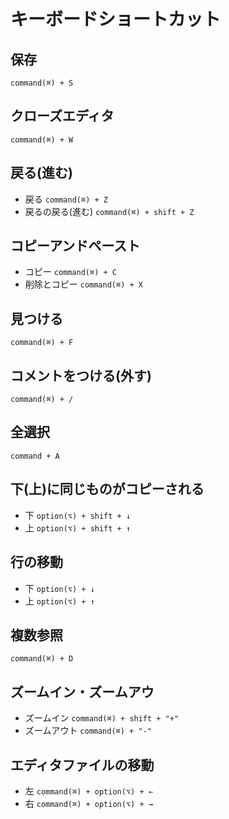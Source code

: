 # キーボードショートカット

## 保存
`command(⌘) + S`

## クローズエディタ
`command(⌘) + W`

## 戻る(進む)
- 戻る
    `command(⌘) + Z`
- 戻るの戻る(進む)
    `command(⌘) + shift + Z`

## コピーアンドペースト
- コピー
    `command(⌘) + C`
- 削除とコピー
    `command(⌘) + X`

## 見つける
`command(⌘) + F`

## コメントをつける(外す)
`command(⌘) + /`

## 全選択
`command + A`

## 下(上)に同じものがコピーされる
- 下
    `option(⌥) + shift + ↓`
- 上
    `option(⌥) + shift + ↑`

## 行の移動
- 下
    `option(⌥) + ↓`
- 上
    `option(⌥) + ↑`

## 複数参照
`command(⌘) + D`

## ズームイン・ズームアウ
- ズームイン
    `command(⌘) + shift + "+"`
- ズームアウト
    `command(⌘) + "-"`

## エディタファイルの移動
- 左
`command(⌘) + option(⌥) + ←`
- 右
`command(⌘) + option(⌥) + →`
